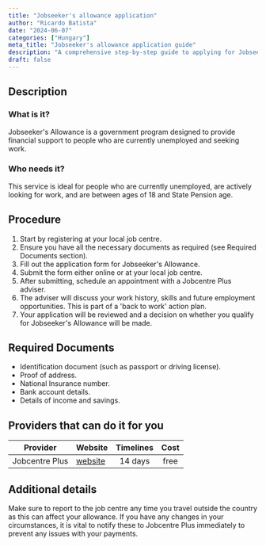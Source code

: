 ```yaml
---
title: "Jobseeker's allowance application"
author: "Ricardo Batista"
date: "2024-06-07"
categories: ["Hungary"]
meta_title: "Jobseeker's allowance application guide"
description: "A comprehensive step-by-step guide to applying for Jobseeker's allowance"
draft: false
---
```


## Description
### What is it?
Jobseeker's Allowance is a government program designed to provide financial support to people who are currently unemployed and seeking work.

### Who needs it?
This service is ideal for people who are currently unemployed, are actively looking for work, and are between ages of 18 and State Pension age. 

## Procedure
1. Start by registering at your local job centre.
2. Ensure you have all the necessary documents as required (see Required Documents section). 
3. Fill out the application form for Jobseeker's Allowance.
4. Submit the form either online or at your local job centre.
5. After submitting, schedule an appointment with a Jobcentre Plus adviser.
6. The adviser will discuss your work history, skills and future employment opportunities. This is part of a 'back to work' action plan.
7. Your application will be reviewed and a decision on whether you qualify for Jobseeker's Allowance will be made. 

## Required Documents
- Identification document (such as passport or driving license).
- Proof of address.
- National Insurance number.
- Bank account details.
- Details of income and savings.

## Providers that can do it for you

| Provider           |     Website                    |     Timelines    |       Cost      |
| -----------------  | ------------------------------ |  :-------------: | :-------------: |
| Jobcentre Plus     |  [website](https://www.gov.uk) |      14 days     |        free     |

## Additional details
Make sure to report to the job centre any time you travel outside the country as this can affect your allowance. If you have any changes in your circumstances, it is vital to notify these to Jobcentre Plus immediately to prevent any issues with your payments.